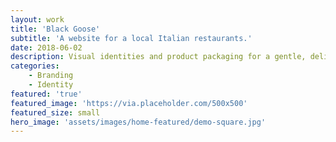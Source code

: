 ```yaml
---
layout: work
title: 'Black Goose'
subtitle: 'A website for a local Italian restaurants.'
date: 2018-06-02
description: Visual identities and product packaging for a gentle, delicate and refined event planning and design firms.
categories:
    - Branding
    - Identity
featured: 'true'
featured_image: 'https://via.placeholder.com/500x500'
featured_size: small
hero_image: 'assets/images/home-featured/demo-square.jpg'
---
```

